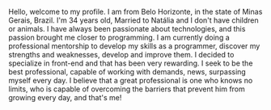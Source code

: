 Hello, welcome to my profile.
I am from Belo Horizonte, in the state of Minas Gerais, Brazil. I'm 34 years old, Married to Natália and I don't have children or animals.
I have always been passionate about technologies, and this passion brought me closer to programming. I am currently doing a professional mentorship to develop my skills as a programmer, discover my strengths and weaknesses, develop and improve them. I decided to specialize in front-end and that has been very rewarding.
I seek to be the best professional, capable of working with demands, news, surpassing myself every day.
I believe that a great professional is one who knows no limits, who is capable of overcoming the barriers that prevent him from growing every day, and that's me!

